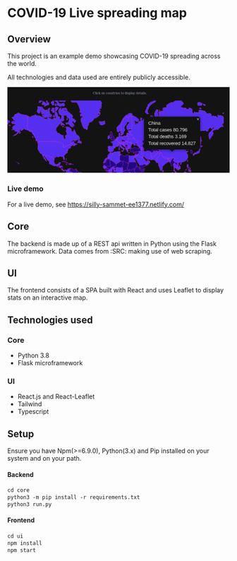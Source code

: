# COVID-19 Live spreading map

## Overview

This project is an example demo showcasing COVID-19 spreading across the world.

All technologies and data used are entirely publicly accessible.

![image](Screenshot.png)

### Live demo
For a live demo, see https://silly-sammet-ee1377.netlify.com/


## Core

The backend is made up of a REST api written in Python using the Flask microframework. Data comes from :SRC: making use of web scraping.


## UI

The frontend consists of a SPA built with React and uses Leaflet to display stats on an interactive map.


## Technologies used

### Core

* Python 3.8
* Flask microframework


### UI

* React.js and React-Leaflet
* Tailwind
* Typescript

## Setup

Ensure you have Npm(>=6.9.0), Python(3.x) and Pip installed on your system and on your path.


#### Backend

```
cd core
python3 -m pip install -r requirements.txt
python3 run.py
```

#### Frontend

```
cd ui
npm install
npm start
```
